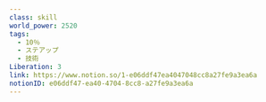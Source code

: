 ```yaml
---
class: skill
world_power: 2520
tags:
  - 10％
  - ステアップ
  - 技術
Liberation: 3
link: https://www.notion.so/1-e06ddf47ea4047048cc8a27fe9a3ea6a
notionID: e06ddf47-ea40-4704-8cc8-a27fe9a3ea6a
---
```

